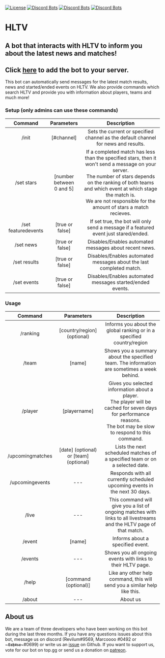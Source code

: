 [![License](https://i.creativecommons.org/l/by-nc/4.0/88x31.png)](http://creativecommons.org/licenses/by-nc/4.0/)
[![Discord Bots](https://top.gg/api/widget/status/807182830752628766.svg)](https://top.gg/bot/807182830752628766)
[![Discord Bots](https://top.gg/api/widget/servers/807182830752628766.svg)](https://top.gg/bot/807182830752628766)
[![Discord Bots](https://top.gg/api/widget/upvotes/807182830752628766.svg)](https://top.gg/bot/807182830752628766)
# HLTV
## A bot that interacts with HLTV to inform you about the latest news and matches!
## Click [here](https://discord.com/oauth2/authorize?client_id=807182830752628766&permissions=1073785936&scope=bot) to add the bot to your server.
This bot can automatically send messages for the latest match results, news and started/ended events on HLTV.
We also provide commands which search HLTV and provide you with information about players, teams and much more!
### Setup (only admins can use these commands)
| Command | Parameters | Description |
|:-:|:-:|:-:|
| /init | [#channel] | Sets the current or specified channel as the default channel for news and results. |
| /set stars | [number between <br /> 0 and 5] | If a completed match has less than the specified stars, then it won't send a message on your server. <br /> The number of stars depends on the ranking of both teams and which event at which stage the match is. <br /> We are not responsible for the amount of stars a match recieves. |
| /set featuredevents | [true or false] | If set true, the bot will only send a message if a featured event just stared/ended. |
| /set news | [true or false] | Disables/Enables automated messages about recent news.|
| /set results | [true or false] | Disables/Enables automated messages about the last completed match.|
| /set events | [true or false] | Disables/Enables automated messages started/ended events.|
### Usage
| Command | Parameters | Description |
|:-:|:-:|:-:|
| /ranking | [country/region] (optional) | Informs you about the global ranking or in a specified country/region |
| /team | [name] | Shows you a summary about the specified team. The information are sometimes a week behind.|
| /player | [playername] | Gives you selected information about a player. <br /> The player will be cached for seven days for performance reasons. <br /> The bot may be slow to respond to this command.|
| /upcomingmatches | [date] (optional) or [team] (optional)| Lists the next scheduled matches of a specified team or on a selected date. |
| /upcomingevents | --- | Responds with all currently scheduled upcoming events in the next 30 days. |
| /live | --- | This command will give you a list of ongoing matches with links to all livestreams and the HLTV page of that match. |
| /event | [name] | Informs about a specified event.|
| /events | --- | Shows you all ongoing events with links to their HLTV page. |
| /help | [command (optional)] | Like any other help command, this will send you a similar help like this. |
| /about | --- | About us |
## About us
We are a team of three developers who have been working on this bot during the last three months.
If you have any questions issues about this bot, message us on discord (Revilum#9569, Marcoooo
#0492 or \~𝕷𝖆𝖍𝖚𝖘𝖆~#0699) or write us an [issue](https://github.com/Zsunamy/HLTVDiscordBridge/issues) on Github. If you want to support us, vote for our bot on top.gg or send us a donation on [patreon](https://www.patreon.com/zsunamy).
